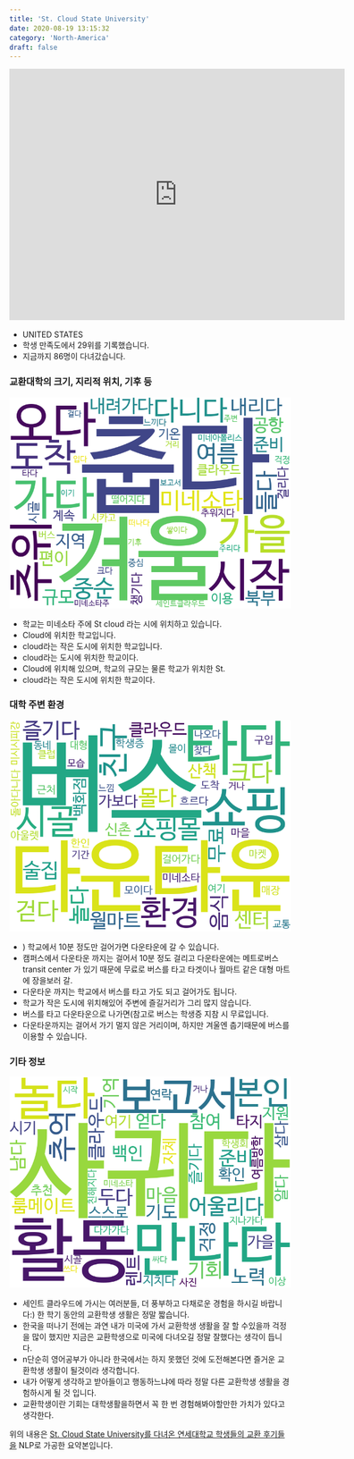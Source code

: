 ```yaml
---
title: 'St. Cloud State University'
date: 2020-08-19 13:15:32
category: 'North-America'
draft: false
---
```


<iframe
width="600"
height="450"
frameborder="0" style="border:0"
src="https://www.google.com/maps/embed/v1/place?key=AIzaSyC9e1AME-pVmWC4hBpFdu5S4dKzyepa3HQ&q=St.+Cloud+State+University&center=45.5511864,-94.1515137&zoom=14" allowfullscreen>
</iframe>


* UNITED STATES
* 학생 만족도에서 29위를 기록했습니다.
* 지금까지 86명이 다녀갔습니다. 

### 교환대학의 크기, 지리적 위치, 기후 등

![gen_info-WordCloud](../univ_wordclouds_okt/gen_info/US000163_gen_info_okt.png)

* 학교는 미네소타 주에 St cloud 라는 시에 위치하고 있습니다.
* Cloud에 위치한 학교입니다.
* cloud라는 작은 도시에 위치한 학교입니다.
* cloud라는 도시에 위치한 학교이다.
* Cloud에 위치해 있으며, 학교의 규모는 물론 학교가 위치한 St.
* cloud라는 작은 도시에 위치한 학교이다.


### 대학 주변 환경

![env_info-WordCloud](../univ_wordclouds_okt/env_info/US000163_env_info_okt.png)

* ) 학교에서 10분 정도만 걸어가면 다운타운에 갈 수 있습니다.
* 캠퍼스에서 다운타운 까지는 걸어서 10분 정도 걸리고 다운타운에는 메트로버스 transit center 가 있기 때문에 무료로 버스를 타고 타겟이나 월마트 같은 대형 마트에 장을보러 갈.
* 다운타운 까지는 학교에서 버스를 타고 가도 되고 걸어가도 됩니다.
* 학교가 작은 도시에 위치해있어 주변에 즐길거리가 그리 많지 않습니다.
* 버스를 타고 다운타운으로 나가면(참고로 버스는 학생증 지참 시 무료입니다.
* 다운타운까지는 걸어서 가기 멀지 않은 거리이며, 하지만 겨울엔 춥기때문에 버스를 이용할 수 있습니다.


### 기타 정보

![etc_info-WordCloud](../univ_wordclouds_okt/etc_info/US000163_etc_info_okt.png)

* 세인트 클라우드에 가시는 여러분들, 더 풍부하고 다채로운 경험을 하시길 바랍니다:) 한 학기 동안의 교환학생 생활은 정말 짧습니다.
* 한국을 떠나기 전에는 과연 내가 미국에 가서 교환학생 생활을 잘 할 수있을까 걱정을 많이 했지만 지금은 교환학생으로 미국에 다녀오길 정말 잘했다는 생각이 듭니다.
* n단순히 영어공부가 아니라 한국에서는 하지 못했던 것에 도전해본다면 즐거운 교환학생 생활이 될것이라 생각합니다.
* 내가 어떻게 생각하고 받아들이고 행동하느냐에 따라 정말 다른 교환학생 생활을 경험하시게 될 것 입니다.
* 교환학생이란 기회는 대학생활을하면서 꼭 한 번 경험해봐야할만한 가치가 있다고 생각한다.


위의 내용은 [St. Cloud State University를 다녀온 연세대학교 학생들의 교환 후기들을](http://oia.yonsei.ac.kr/partner/expReport.asp?ucode=US000163&bgbn=A) NLP로 가공한 요약본입니다. 
